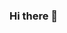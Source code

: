 ### Hi there 👋

<!--
**Igna43/Igna43** is a ✨ _special_ ✨ repository because its `README.md` (this file) appears on your GitHub profile.

Here are some ideas to get you started:

- 🔭 I’m currently working on R / Shiny Projects.
- 🌱 I’m currently learning JavaScript, Docker, Google Cloud.
- 👯 I’m looking to collaborate on    
- 🤔 I’m looking for help with ...
- 💬 Ask me about any tech related stuff!
- 📫 How to reach me: ...
- 😄 Pronouns: He/His
- ⚡ Fun fact: ...
-->
